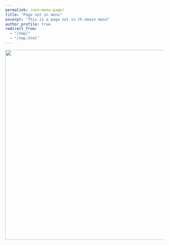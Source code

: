 ```yaml
---
permalink: /non-menu-page/
title: "Page not in menu"
excerpt: "This is a page not in th emain menu"
author_profile: true
redirect_from: 
  - "/nmp/"
  - "/nmp.html"
---
```

<img src="https://gyazo.com/eb5c5741b6a9a16c692170a41a49c858.png" width="900" height="600"/>

